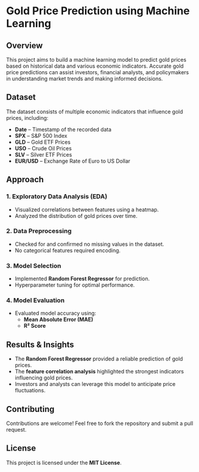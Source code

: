 # Gold Price Prediction using Machine Learning

## Overview

This project aims to build a machine learning model to predict gold prices based on historical data and various economic indicators. Accurate gold price predictions can assist investors, financial analysts, and policymakers in understanding market trends and making informed decisions.

## Dataset

The dataset consists of multiple economic indicators that influence gold prices, including:

- **Date** – Timestamp of the recorded data
- **SPX** – S&P 500 Index
- **GLD** – Gold ETF Prices
- **USO** – Crude Oil Prices
- **SLV** – Silver ETF Prices
- **EUR/USD** – Exchange Rate of Euro to US Dollar

## Approach

### 1. Exploratory Data Analysis (EDA)
- Visualized correlations between features using a heatmap.
- Analyzed the distribution of gold prices over time.

### 2. Data Preprocessing
- Checked for and confirmed no missing values in the dataset.
- No categorical features required encoding.

### 3. Model Selection
- Implemented **Random Forest Regressor** for prediction.
- Hyperparameter tuning for optimal performance.

### 4. Model Evaluation
- Evaluated model accuracy using:
  - **Mean Absolute Error (MAE)**
  - **R² Score**
    
## Results & Insights

- The **Random Forest Regressor** provided a reliable prediction of gold prices.
- The **feature correlation analysis** highlighted the strongest indicators influencing gold prices.
- Investors and analysts can leverage this model to anticipate price fluctuations.

## Contributing

Contributions are welcome! Feel free to fork the repository and submit a pull request.

## License

This project is licensed under the **MIT License**.
